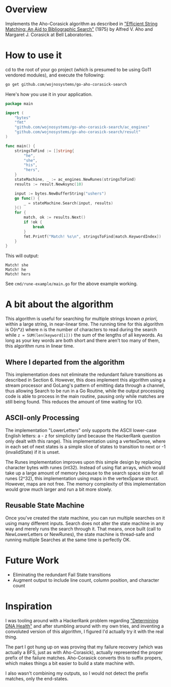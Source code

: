 # Overview

Implements the Aho-Corasick algorithm as described in ["Efficient String Matching: An Aid to Bibliographic Search"](https://cr.yp.to/bib/1975/aho.pdf) (1975) by Alfred V. Aho and Margaret J. Corasick at Bell Laboratories.

# How to use it

cd to the root of your go project (which is presumed to be using Go11 vendored modules), and execute the following:

```bash
go get github.com/wojnosystems/go-aho-corasick-search
```

Here's how you use it in your application.

```go
package main

import (
	"bytes"
	"fmt"
	"github.com/wojnosystems/go-aho-corasick-search/ac_engines"
	"github.com/wojnosystems/go-aho-corasick-search/result"
)

func main() {
	stringsToFind := []string{
		"he",
		"she",
		"his",
		"hers",
	}
	stateMachine, _ := ac_engines.NewRunes(stringsToFind)
	results := result.NewAsync(10)

	input := bytes.NewBufferString("ushers")
	go func() {
		_ = stateMachine.Search(input, results)
	}()
	for {
		match, ok := results.Next()
		if !ok {
			break
		}
		fmt.Printf("Match! %s\n", stringsToFind[match.KeywordIndex])
	}
}
```

This will output:

```
Match! she
Match! he
Match! hers
```

See `cmd/rune-example/main.go` for the above example working.

# A bit about the algorithm

This algorithm is useful for searching for multiple strings known _a priori_, within a large string, in near-linear time. The running time for this algorithm is O(n*z) where n is the number of characters to read during the search while `z = SUM(len(keyword[i]))` the sum of the lengths of all keywords. As long as your key words are both short and there aren't too many of them, this algorithm runs in linear time.

## Where I departed from the algorithm

This implementation does not eliminate the redundant failure transitions as described in Section 6. However, this does implement this algorithm using a stream processor and GoLang's pattern of emitting data through a channel, thus allowing Search to be run in a Go Routine, while the output processing code is able to process in the main routine, pausing only while matches are still being found. This reduces the amount of time waiting for I/O.

## ASCII-only Processing

The implementation "LowerLetters" only supports the ASCII lower-case English letters: a - z for simplicity (and because the HackerRank question only dealt with this range). This implementation using a vertexDense, where in each set of next states is a simple slice of states to transition to next or -1 (invalidState) if it is unset.

The Runes implementation improves upon this simple design by replacing character bytes with runes (int32). Instead of using flat arrays, which would take up a large amount of memory because to the search space size for all runes (2^32), this implementation using maps in the vertexSparse struct. However, maps are not free. The memory complexity of this implementation would grow much larger and run a bit more slowly.

## Reusable State Machine

Once you've created the state machine, you can run multiple searches on it using many different inputs. Search does not alter the state machine in any way and merely runs the search through it. That means, once built (call to NewLowerLetters or NewRunes), the state machine is thread-safe and running multiple Searches at the same time is perfectly OK.

# Future Work

 * Eliminating the redundant Fail State transitions
 * Augment output to include line count, column position, and character count

# Inspiration

I was tooling around with a HackerRank problem regarding ["Determining DNA Health"](https://www.hackerrank.com/challenges/determining-dna-health/problem) and after stumbling around with my own tries, and inventing a convoluted version of this algorithm, I figured I'd actually try it with the real thing.

The part I got hung up on was proving that my failure recovery (which was actually a BFS, just as with Aho-Corasick), actually represented the proper prefix of the failure matches. Aho-Corasick converts this to suffix propers, which makes things a bit easier to build a state machine with.

I also wasn't combining my outputs, so I would not detect the prefix matches, only the end-states.
